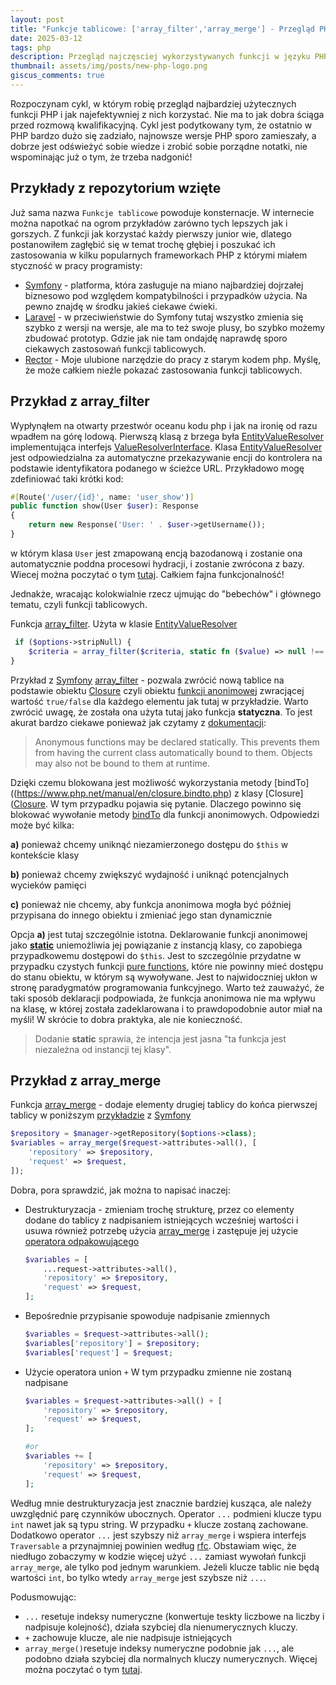 ```yaml
---
layout: post
title: "Funkcje tablicowe: ['array_filter','array_merge'] - Przegląd PHP #1"
date: 2025-03-12
tags: php
description: Przegląd najczęsciej wykorzystywanych funkcji w języku PHP do pracy z tablicami. Kiedy i jak ich używać w optymalny sposób.
thumbnail: assets/img/posts/new-php-logo.png
giscus_comments: true
---
```


Rozpoczynam cykl, w którym robię przegląd najbardziej użytecznych funkcji PHP
i jak najefektywniej z nich korzystać. Nie ma to jak dobra ściąga przed rozmową kwalifikacyjną.
Cykl jest podytkowany tym, że ostatnio w PHP bardzo dużo się zadziało, najnowsze wersje
PHP sporo zamieszały, a dobrze jest odświeżyć sobie wiedze i zrobić sobie porządne notatki,
nie wspominając już o tym, że trzeba nadgonić!

## Przykłady z repozytorium wzięte

Już sama nazwa `Funkcje tablicowe` powoduje konsternacje. W internecie można napotkać na ogrom przykładów zarówno tych lepszych jak i gorszych.
Z funkcji jak korzystać każdy pierwszy junior wie, dlatego postanowiłem zagłębić się w temat trochę głębiej i poszukać ich zastosowania
w kilku popularnych frameworkach PHP z którymi miałem styczność w pracy programisty:

- [Symfony](https://github.com/symfony/symfony) - platforma, która zasługuje na miano najbardziej dojrzałej biznesowo pod względem kompatybilności i przypadków użycia. Na pewno
  znajdę w środku jakieś ciekawe ćwieki.
- [Laravel](https://github.com/laravel/laravel) - w przeciwieństwie do Symfony tutaj wszystko zmienia się szybko z wersji na wersje, ale ma to też swoje plusy, bo szybko możemy
  zbudować prototyp. Gdzie jak nie tam ondajdę naprawdę sporo ciekawych zastosowań funkcji tablicowych.
- [Rector](https://github.com/rectorphp/rector) - Moje ulubione narzędzie do pracy z starym kodem php. Myślę, że może całkiem nieźle pokazać zastosowania funkcji tablicowych.

## Przykład z array_filter

Wypłynąłem na otwarty przestwór oceanu kodu php i jak na ironię od razu wpadłem na
górę lodową. Pierwszą klasą z brzega była [EntityValueResolver](https://github.com/symfony/symfony/blob/7.2/src/Symfony/Bridge/Doctrine/ArgumentResolver/EntityValueResolver.php)
implementująca interfejs [ValueResolverInterface](https://github.com/symfony/symfony/blob/7.3/src/Symfony/Component/HttpKernel/Controller/ValueResolverInterface.php). Klasa [EntityValueResolver](https://github.com/symfony/symfony/blob/7.2/src/Symfony/Bridge/Doctrine/ArgumentResolver/EntityValueResolver.php)
jest odpowiedzialna za automatyczne przekazywanie encji do kontrolera na podstawie identyfikatora podanego w ścieżce URL. Przykładowo mogę zdefiniować taki krótki kod:

```php
#[Route('/user/{id}', name: 'user_show')]
public function show(User $user): Response
{
    return new Response('User: ' . $user->getUsername());
}
```

w którym klasa `User` jest zmapowaną encją bazodanową i zostanie ona automatycznie poddna procesowi hydracji, i zostanie zwrócona
z bazy. Wiecej można poczytać o tym [tutaj](https://symfony.com/doc/current/doctrine.html#doctrine-entity-value-resolver). Całkiem fajna
funkcjonalność!

Jednakże, wracając kolokwialnie rzecz ujmując do "bebechów" i głównego tematu, czyli funkcji tablicowych.

Funkcja [array_filter](https://www.php.net/manual/en/function.array-filter.php). Użyta w klasie [EntityValueResolver](https://github.com/symfony/symfony/blob/7.2/src/Symfony/Bridge/Doctrine/ArgumentResolver/EntityValueResolver.php#L178)

```php
 if ($options->stripNull) {
    $criteria = array_filter($criteria, static fn ($value) => null !== $value);
}
```

Przykład z [Symfony](https://symfony.com) [array_filter](https://www.php.net/manual/en/function.array-filter.php) - pozwala zwrócić nową tablice na podstawie obiektu [Closure](https://www.php.net/manual/en/class.closure.php)
czyli obiektu [funkcji anonimowej](https://www.php.net/manual/en/functions.anonymous.php)
zwracjącej wartość `true/false` dla każdego elementu jak tutaj w przykładzie. Warto zwrócić uwagę, że została ona użyta tutaj jako funkcja **statyczna**.
To jest akurat bardzo ciekawe ponieważ jak czytamy z [dokumentacji](https://www.php.net/manual/en/functions.anonymous.php#functions.anonymous-functions.static):

> Anonymous functions may be declared statically.
> This prevents them from having the current class automatically bound to them.
> Objects may also not be bound to them at runtime.

Dzięki czemu blokowana jest możliwość wykorzystania metody [bindTo]((https://www.php.net/manual/en/closure.bindto.php) z klasy [Closure]([Closure](https://www.php.net/manual/en/class.closure.php). W tym
przypadku pojawia się pytanie. Dlaczego powinno się blokować wywołanie metody [bindTo](https://www.php.net/manual/en/closure.bindto.php) dla funkcji anonimowych. Odpowiedzi może być kilka:

**a)** ponieważ chcemy uniknąć niezamierzonego dostępu do `$this` w kontekście klasy

**b)** ponieważ chcemy zwiększyć wydajność i uniknąć potencjalnych wycieków pamięci

**c)** ponieważ nie chcemy, aby funkcja anonimowa mogła być później przypisana do innego obiektu i zmieniać jego stan dynamicznie

Opcja **a)** jest tutaj szczególnie istotna. Deklarowanie funkcji anonimowej jako **[static](https://www.php.net/manual/en/language.oop5.static.php)** uniemożliwia jej powiązanie z instancją klasy,
co zapobiega przypadkowemu dostępowi do `$this`. Jest to szczególnie przydatne w przypadku czystych funkcji [pure functions](https://en.wikipedia.org/wiki/Pure_function),
które nie powinny mieć dostępu do stanu obiektu, w którym są wywoływane. Jest to najwidoczniej ukłon w stronę paradygmatów programowania funkcyjnego. Warto też
zauważyć, że taki sposób deklaracji podpowiada, że funkcja anonimowa nie ma wpływu na klasę, w której została zadeklarowana i to prawdopodobnie autor miał na myśli!
W skrócie to dobra praktyka, ale nie konieczność.

> Dodanie **static** sprawia, że intencja jest jasna "ta funkcja jest niezależna od instancji tej klasy".

## Przykład z array_merge

Funkcja [array_merge](https://www.php.net/manual/en/function.array-merge.php) - dodaje elementy drugiej tablicy do końca pierwszej
tablicy w poniższym [przykładzie](https://github.com/symfony/symfony/blob/7.2/src/Symfony/Bridge/Doctrine/ArgumentResolver/EntityValueResolver.php#L223) z [Symfony](https://symfony.com)

```php
$repository = $manager->getRepository($options->class);
$variables = array_merge($request->attributes->all(), [
    'repository' => $repository,
    'request' => $request,
]);
```

Dobra, pora sprawdzić, jak można to napisać inaczej:

- Destrukturyzacja - zmieniam trochę strukturę, przez co elementy dodane do
  tablicy z nadpisaniem istniejących wcześniej wartości i usuwa również
  potrzebę użycia [array_merge](https://www.php.net/manual/en/function.array-merge.php) i
  zastępuje jej użycie [operatora odpakowującego](https://wiki.php.net/rfc/spread_operator_for_array)
  ```php
  $variables = [
      ...request->attributes->all(),
      'repository' => $repository,
      'request' => $request,
  ];
  ```
- Bepośrednie przypisanie spowoduje nadpisanie zmiennych
  ```php
  $variables = $request->attributes->all();
  $variables['repository'] = $repository;
  $variables['request'] = $request;
  ```
- Użycie operatora union `+` W tym przypadku zmienne nie zostaną nadpisane

  ```php
  $variables = $request->attributes->all() + [
      'repository' => $repository,
      'request' => $request,
  ];

  #or
  $variables += [
      'repository' => $repository,
      'request' => $request,
  ];
  ```

Według mnie destrukturyzacja jest znacznie bardziej kusząca, ale należy uwzględnić parę czynników ubocznych.
Operator `...` podmieni klucze typu `int` nawet jak są typu string. W przypadku `+` klucze zostaną zachowane.
Dodatkowo operator `...` jest szybszy niż `array_merge` i wspiera interfejs `Traversable` a przynajmniej
powinien według [rfc](https://wiki.php.net/rfc/spread_operator_for_array#advantages_over_array_merge). Obstawiam
więc, że niedługo zobaczymy w kodzie więcej użyć `...` zamiast wywołań funkcji `array_merge`, ale tylko pod jednym warunkiem.
Jeżeli klucze tablic nie będą wartości `int`, bo tylko wtedy `array_merge` jest szybsze niż `...`.

Podusmowując:

- `...` resetuje indeksy numeryczne (konwertuje teskty liczbowe na liczby i nadpisuje kolejność), działa szybciej dla nienumerycznych kluczy.
- `+` zachowuje klucze, ale nie nadpisuje istniejących
- `array_merge()`resetuje indeksy numeryczne podobnie jak `...`, ale podobno działa szybciej dla normalnych kluczy numerycznych. Więcej można poczytać o tym [tutaj](https://www.php.net/manual/en/function.array-merge.php#126687).
